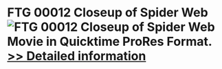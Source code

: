 # FTG 00012 Closeup of Spider Web<br />![FTG 00012 Closeup of Spider Web](https://mycommerce.akamaized.net/api/pimages/P300617852/BIG/300617852.JPG)<br />Movie in Quicktime ProRes Format.<br />[>> Detailed information](https://secure.shareit.com/shareit/product.html?productid=300617852&affiliateid=200057808)